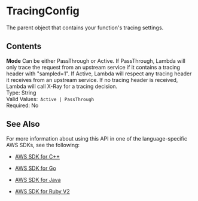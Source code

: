 # TracingConfig<a name="API_TracingConfig"></a>

The parent object that contains your function's tracing settings\.

## Contents<a name="API_TracingConfig_Contents"></a>

 **Mode**   <a name="SSS-Type-TracingConfig-Mode"></a>
Can be either PassThrough or Active\. If PassThrough, Lambda will only trace the request from an upstream service if it contains a tracing header with "sampled=1"\. If Active, Lambda will respect any tracing header it receives from an upstream service\. If no tracing header is received, Lambda will call X\-Ray for a tracing decision\.  
Type: String  
Valid Values:` Active | PassThrough`   
Required: No

## See Also<a name="API_TracingConfig_SeeAlso"></a>

For more information about using this API in one of the language\-specific AWS SDKs, see the following:

+  [AWS SDK for C\+\+](http://docs.aws.amazon.com/goto/SdkForCpp/lambda-2015-03-31/TracingConfig) 

+  [AWS SDK for Go](http://docs.aws.amazon.com/goto/SdkForGoV1/lambda-2015-03-31/TracingConfig) 

+  [AWS SDK for Java](http://docs.aws.amazon.com/goto/SdkForJava/lambda-2015-03-31/TracingConfig) 

+  [AWS SDK for Ruby V2](http://docs.aws.amazon.com/goto/SdkForRubyV2/lambda-2015-03-31/TracingConfig) 